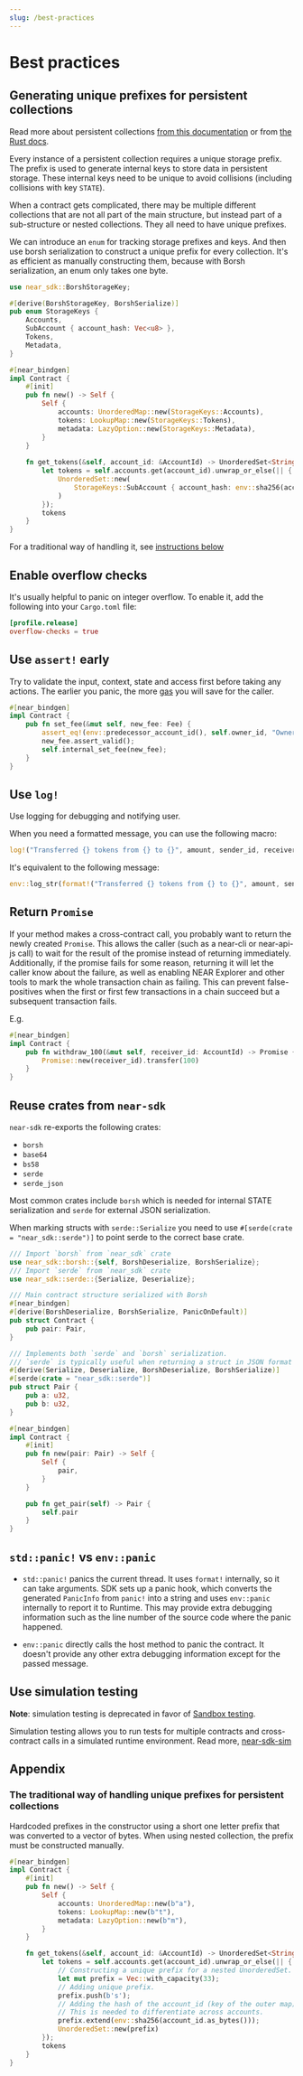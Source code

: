 ```yaml
---
slug: /best-practices
---
```


# Best practices

## Generating unique prefixes for persistent collections

Read more about persistent collections [from this documentation](/contract-structure/collections) or from [the Rust docs](https://docs.rs/near-sdk/latest/near_sdk/collections).

Every instance of a persistent collection requires a unique storage prefix.
The prefix is used to generate internal keys to store data in persistent storage.
These internal keys need to be unique to avoid collisions (including collisions with key `STATE`).

When a contract gets complicated, there may be multiple different
collections that are not all part of the main structure, but instead part of a sub-structure or nested collections.
They all need to have unique prefixes.

We can introduce an `enum` for tracking storage prefixes and keys.
And then use borsh serialization to construct a unique prefix for every collection.
It's as efficient as manually constructing them, because with Borsh serialization, an enum only takes one byte.

```rust
use near_sdk::BorshStorageKey;

#[derive(BorshStorageKey, BorshSerialize)]
pub enum StorageKeys {
    Accounts,
    SubAccount { account_hash: Vec<u8> },
    Tokens,
    Metadata,
}

#[near_bindgen]
impl Contract {
    #[init]
    pub fn new() -> Self {
        Self {
            accounts: UnorderedMap::new(StorageKeys::Accounts),
            tokens: LookupMap::new(StorageKeys::Tokens),
            metadata: LazyOption::new(StorageKeys::Metadata),
        }
    }
    
    fn get_tokens(&self, account_id: &AccountId) -> UnorderedSet<String> {
        let tokens = self.accounts.get(account_id).unwrap_or_else(|| {
            UnorderedSet::new(
                StorageKeys::SubAccount { account_hash: env::sha256(account_id.as_bytes()) }
            )
        });
        tokens
    }
}
```

For a traditional way of handling it, see [instructions below](#the-traditional-way-of-handling-unique-prefixes-for-persistent-collections)

## Enable overflow checks

It's usually helpful to panic on integer overflow. To enable it, add the following into your `Cargo.toml` file:

```toml
[profile.release]
overflow-checks = true
```

## Use `assert!` early

Try to validate the input, context, state and access first before taking any actions. The earlier you panic, the more [gas](https://docs.near.org/docs/concepts/gas) you will save for the caller.

```rust
#[near_bindgen]
impl Contract {
    pub fn set_fee(&mut self, new_fee: Fee) {
        assert_eq!(env::predecessor_account_id(), self.owner_id, "Owner's method");
        new_fee.assert_valid();
        self.internal_set_fee(new_fee);
    }
}
```

## Use `log!`

Use logging for debugging and notifying user.

When you need a formatted message, you can use the following macro:

```rust
log!("Transferred {} tokens from {} to {}", amount, sender_id, receiver_id);
```

It's equivalent to the following message:

```rust
env::log_str(format!("Transferred {} tokens from {} to {}", amount, sender_id, receiver_id).as_ref());
```

## Return `Promise`

If your method makes a cross-contract call, you probably want to return the newly created `Promise`.
This allows the caller (such as a near-cli or near-api-js call) to wait for the result of the promise instead of returning immediately.
Additionally, if the promise fails for some reason, returning it will let the caller know about the failure, as well as enabling NEAR Explorer and other tools to mark the whole transaction chain as failing.
This can prevent false-positives when the first or first few transactions in a chain succeed but a subsequent transaction fails.

E.g.

```rust
#[near_bindgen]
impl Contract {
    pub fn withdraw_100(&mut self, receiver_id: AccountId) -> Promise {
        Promise::new(receiver_id).transfer(100)
    }
}
```



## Reuse crates from `near-sdk`

`near-sdk` re-exports the following crates:

- `borsh`
- `base64`
- `bs58`
- `serde`
- `serde_json`

Most common crates include `borsh` which is needed for internal STATE serialization and
`serde` for external JSON serialization.

When marking structs with `serde::Serialize` you need to use `#[serde(crate = "near_sdk::serde")]`
to point serde to the correct base crate.

```rust
/// Import `borsh` from `near_sdk` crate 
use near_sdk::borsh::{self, BorshDeserialize, BorshSerialize};
/// Import `serde` from `near_sdk` crate 
use near_sdk::serde::{Serialize, Deserialize};

/// Main contract structure serialized with Borsh
#[near_bindgen]
#[derive(BorshDeserialize, BorshSerialize, PanicOnDefault)]
pub struct Contract {
    pub pair: Pair,
}

/// Implements both `serde` and `borsh` serialization.
/// `serde` is typically useful when returning a struct in JSON format for a frontend.
#[derive(Serialize, Deserialize, BorshDeserialize, BorshSerialize)]
#[serde(crate = "near_sdk::serde")]
pub struct Pair {
    pub a: u32,
    pub b: u32,
}

#[near_bindgen]
impl Contract {
    #[init]
    pub fn new(pair: Pair) -> Self {
        Self {
            pair,
        }
    }

    pub fn get_pair(self) -> Pair {
        self.pair
    }
}
```

## `std::panic!` vs `env::panic`

- `std::panic!` panics the current thread. It uses `format!` internally, so it can take arguments.
  SDK sets up a panic hook, which converts the generated `PanicInfo` from `panic!` into a string and uses `env::panic` internally to report it to Runtime.
  This may provide extra debugging information such as the line number of the source code where the panic happened.

- `env::panic` directly calls the host method to panic the contract.
  It doesn't provide any other extra debugging information except for the passed message.

## Use simulation testing

**Note**: simulation testing is deprecated in favor of [Sandbox testing](https://github.com/near/sandbox).

Simulation testing allows you to run tests for multiple contracts and cross-contract calls in a simulated runtime environment.
Read more, [near-sdk-sim](https://github.com/near/near-sdk-rs/tree/master/near-sdk-sim)

## Appendix

### The traditional way of handling unique prefixes for persistent collections

Hardcoded prefixes in the constructor using a short one letter prefix that was converted to a vector of bytes.
When using nested collection, the prefix must be constructed manually.

```rust
#[near_bindgen]
impl Contract {
    #[init]
    pub fn new() -> Self {
        Self {
            accounts: UnorderedMap::new(b"a"),
            tokens: LookupMap::new(b"t"),
            metadata: LazyOption::new(b"m"),
        }
    }

    fn get_tokens(&self, account_id: &AccountId) -> UnorderedSet<String> {
        let tokens = self.accounts.get(account_id).unwrap_or_else(|| {
            // Constructing a unique prefix for a nested UnorderedSet.
            let mut prefix = Vec::with_capacity(33);
            // Adding unique prefix.
            prefix.push(b's');
            // Adding the hash of the account_id (key of the outer map) to the prefix.
            // This is needed to differentiate across accounts.
            prefix.extend(env::sha256(account_id.as_bytes()));
            UnorderedSet::new(prefix)
        });
        tokens
    }
}
```
